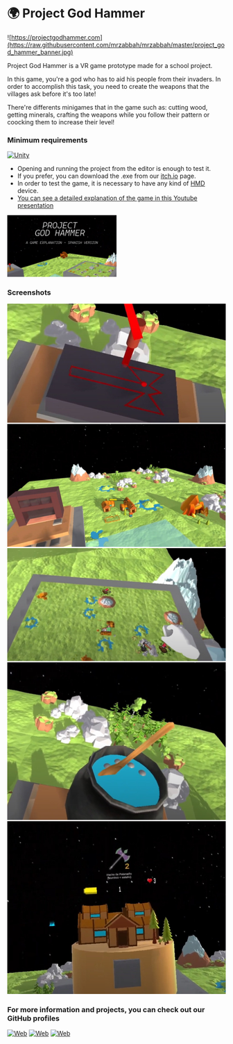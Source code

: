 # 🌍 Project God Hammer
![https://projectgodhammer.com](https://raw.githubusercontent.com/mrzabbah/mrzabbah/master/project_god_hammer_banner.jpg)

Project God Hammer is a VR game prototype made for a school project.

In this game, you're a god who has to aid his people from their invaders. In order to accomplish this task, you need to create the weapons that the villages ask before it's too late!

There're differents minigames that in the game such as: cutting wood, getting minerals, crafting the weapons while you follow their pattern or coocking them to increase their level!

### Minimum requirements
[![Unity](https://img.shields.io/badge/Unity-2021.3-318787?longCache=true&style=flat-square)](https://unity3d.com/get-unity/download)

* Opening and running the project from the editor is enough to test it.
* If you prefer, you can download the .exe from our [itch.io](https://rafa-exp.itch.io/project-god-hammer) page.
* In order to test the game, it is necessary to have any kind of [HMD](https://en.wikipedia.org/wiki/Head-mounted_display) device.
* [You can see a detailed explanation of the game in this Youtube presentation](https://youtu.be/09mRhufZSgw)

<a href="https://youtu.be/09mRhufZSgw"><img src="https://raw.githubusercontent.com/mrzabbah/mrzabbah/master/project_god_hammer_explanation_cover.jpg" style="height: 50%; 
width:50%;"/></a>

### Screenshots

![1](https://raw.githubusercontent.com/mrzabbah/mrzabbah/master/Project-God-Hammer/project_god_hammer_screenshot_02.jpeg)
![2](https://raw.githubusercontent.com/mrzabbah/mrzabbah/master/Project-God-Hammer/project_god_hammer_screenshot_04.jpeg)
![3](https://raw.githubusercontent.com/mrzabbah/mrzabbah/master/Project-God-Hammer/project_god_hammer_screenshot_05.jpeg)
![4](https://raw.githubusercontent.com/mrzabbah/mrzabbah/master/Project-God-Hammer/project_god_hammer_screenshot_06.jpeg)
![5](https://raw.githubusercontent.com/mrzabbah/mrzabbah/master/Project-God-Hammer/project_god_hammer_screenshot_07.jpeg)


### For more information and projects, you can check out our GitHub profiles

[![Web](https://img.shields.io/badge/GitHub-Relegends-9b854b?style=for-the-badge&logo=github&logoColor=white&labelColor=101010)](https://github.com/Relegends)
[![Web](https://img.shields.io/badge/GitHub-MrZabbah-596633?style=for-the-badge&logo=github&logoColor=white&labelColor=101010)](https://github.com/mrzabbah)
[![Web](https://img.shields.io/badge/GitHub-AlejandroOrejudo2000-669999?style=for-the-badge&logo=github&logoColor=white&labelColor=101010)](https://github.com/AlejandroOrejudo2000)

